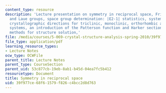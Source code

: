 ```yaml
---
content_type: resource
description: 'Lecture presentation on symmetry in reciprocal space, Friedel''s law
  and Laue groups, space group determination: |E2-1| statistics, systematic absences,
  crystallographic directions for triclinic, monoclinic, orthorhombic and tetragonal
  systems, an introduction of the Patterson function and Harker sections, and direct
  methods for structure solution,'
file: /media/courses/5-069-crystal-structure-analysis-spring-2010/39f977ce68f61579f826c4bcc2d8d763_phasing_handout2.pdf
file_type: application/pdf
learning_resource_types:
- Lecture Notes
ocw_type: OCWFile
parent_title: Lecture Notes
parent_type: CourseSection
parent_uid: 53c877cb-19eb-8ab1-b45d-04ea7fc5b412
resourcetype: Document
title: Symmetry in reciprocal space
uid: 39f977ce-68f6-1579-f826-c4bcc2d8d763
---
```

